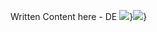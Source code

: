 Written Content here - DE
![](/_assets/6927a3982362e9113478c881a815843d.png)}![](/_assets/4b8714d30a66555fc6b12675ca324aac.png)}